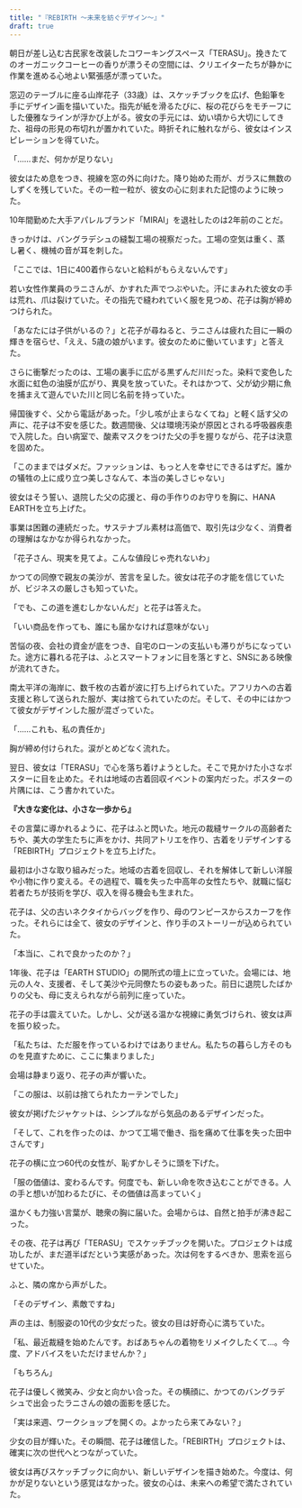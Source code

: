 ```yaml
---
title: "『REBIRTH 〜未来を紡ぐデザイン〜』"
draft: true
---
```


朝日が差し込む古民家を改装したコワーキングスペース「TERASU」。挽きたてのオーガニックコーヒーの香りが漂うその空間には、クリエイターたちが静かに作業を進める心地よい緊張感が漂っていた。

窓辺のテーブルに座る山岸花子（33歳）は、スケッチブックを広げ、色鉛筆を手にデザイン画を描いていた。指先が紙を滑るたびに、桜の花びらをモチーフにした優雅なラインが浮かび上がる。彼女の手元には、幼い頃から大切にしてきた、祖母の形見の布切れが置かれていた。時折それに触れながら、彼女はインスピレーションを得ていた。

「……まだ、何かが足りない」

彼女はため息をつき、視線を窓の外に向けた。降り始めた雨が、ガラスに無数のしずくを残していた。その一粒一粒が、彼女の心に刻まれた記憶のように映った。

10年間勤めた大手アパレルブランド「MIRAI」を退社したのは2年前のことだ。

きっかけは、バングラデシュの縫製工場の視察だった。工場の空気は重く、蒸し暑く、機械の音が耳を刺した。

「ここでは、1日に400着作らないと給料がもらえないんです」

若い女性作業員のラニさんが、かすれた声でつぶやいた。汗にまみれた彼女の手は荒れ、爪は裂けていた。その指先で縫われていく服を見つめ、花子は胸が締めつけられた。

「あなたには子供がいるの？」と花子が尋ねると、ラニさんは疲れた目に一瞬の輝きを宿らせ、「ええ、5歳の娘がいます。彼女のために働いています」と答えた。

さらに衝撃だったのは、工場の裏手に広がる黒ずんだ川だった。染料で変色した水面に虹色の油膜が広がり、異臭を放っていた。それはかつて、父が幼少期に魚を捕まえて遊んでいた川と同じ名前を持っていた。

帰国後すぐ、父から電話があった。「少し咳が止まらなくてね」と軽く話す父の声に、花子は不安を感じた。数週間後、父は環境汚染が原因とされる呼吸器疾患で入院した。白い病室で、酸素マスクをつけた父の手を握りながら、花子は決意を固めた。

「このままではダメだ。ファッションは、もっと人を幸せにできるはずだ。誰かの犠牲の上に成り立つ美しさなんて、本当の美しさじゃない」

彼女はそう誓い、退院した父の応援と、母の手作りのお守りを胸に、HANA EARTHを立ち上げた。

事業は困難の連続だった。サステナブル素材は高価で、取引先は少なく、消費者の理解はなかなか得られなかった。

「花子さん、現実を見てよ。こんな値段じゃ売れないわ」

かつての同僚で親友の美沙が、苦言を呈した。彼女は花子の才能を信じていたが、ビジネスの厳しさも知っていた。

「でも、この道を進むしかないんだ」と花子は答えた。

「いい商品を作っても、誰にも届かなければ意味がない」

苦悩の夜、会社の資金が底をつき、自宅のローンの支払いも滞りがちになっていた。途方に暮れる花子は、ふとスマートフォンに目を落とすと、SNSにある映像が流れてきた。

南太平洋の海岸に、数千枚の古着が波に打ち上げられていた。アフリカへの古着支援と称して送られた服が、実は捨てられていたのだ。そして、その中にはかつて彼女がデザインした服が混ざっていた。

「……これも、私の責任か」

胸が締め付けられた。涙がとめどなく流れた。

翌日、彼女は「TERASU」で心を落ち着けようとした。そこで見かけた小さなポスターに目を止めた。それは地域の古着回収イベントの案内だった。ポスターの片隅には、こう書かれていた。

**『大きな変化は、小さな一歩から』**

その言葉に導かれるように、花子はふと閃いた。地元の裁縫サークルの高齢者たちや、美大の学生たちに声をかけ、共同アトリエを作り、古着をリデザインする「REBIRTH」プロジェクトを立ち上げた。

最初は小さな取り組みだった。地域の古着を回収し、それを解体して新しい洋服や小物に作り変える。その過程で、職を失った中高年の女性たちや、就職に悩む若者たちが技術を学び、収入を得る機会も生まれた。

花子は、父の古いネクタイからバッグを作り、母のワンピースからスカーフを作った。それらには全て、彼女のデザインと、作り手のストーリーが込められていた。

「本当に、これで良かったのか？」

1年後、花子は「EARTH STUDIO」の開所式の壇上に立っていた。会場には、地元の人々、支援者、そして美沙や元同僚たちの姿もあった。前日に退院したばかりの父も、母に支えられながら前列に座っていた。

花子の手は震えていた。しかし、父が送る温かな視線に勇気づけられ、彼女は声を振り絞った。

「私たちは、ただ服を作っているわけではありません。私たちの暮らし方そのものを見直すために、ここに集まりました」

会場は静まり返り、花子の声が響いた。

「この服は、以前は捨てられたカーテンでした」

彼女が掲げたジャケットは、シンプルながら気品のあるデザインだった。

「そして、これを作ったのは、かつて工場で働き、指を痛めて仕事を失った田中さんです」

花子の横に立つ60代の女性が、恥ずかしそうに頭を下げた。

「服の価値は、変わるんです。何度でも、新しい命を吹き込むことができる。人の手と想いが加わるたびに、その価値は高まっていく」

温かくも力強い言葉が、聴衆の胸に届いた。会場からは、自然と拍手が沸き起こった。

その夜、花子は再び「TERASU」でスケッチブックを開いた。プロジェクトは成功したが、まだ道半ばだという実感があった。次は何をするべきか、思索を巡らせていた。

ふと、隣の席から声がした。

「そのデザイン、素敵ですね」

声の主は、制服姿の10代の少女だった。彼女の目は好奇心に満ちていた。

「私、最近裁縫を始めたんです。おばあちゃんの着物をリメイクしたくて…。今度、アドバイスをいただけませんか？」

「もちろん」

花子は優しく微笑み、少女と向かい合った。その横顔に、かつてのバングラデシュで出会ったラニさんの娘の面影を感じた。

「実は来週、ワークショップを開くの。よかったら来てみない？」

少女の目が輝いた。その瞬間、花子は確信した。「REBIRTH」プロジェクトは、確実に次の世代へとつながっていた。

彼女は再びスケッチブックに向かい、新しいデザインを描き始めた。今度は、何かが足りないという感覚はなかった。彼女の心は、未来への希望で満たされていた。

